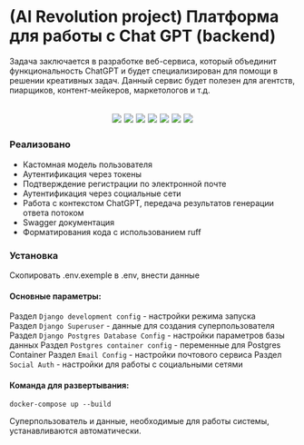 # (AI Revolution project) Платформа для работы с Chat GPT (backend)

Задача заключается в разработке веб-сервиса, который объединит функциональность ChatGPT и будет специализирован для помощи в решении креативных задач. Данный сервис будет полезен для агентств, пиарщиков, контент-мейкеров, маркетологов и т.д.

<h2 align="center">
<p align="center">
<img src="https://img.shields.io/badge/Django-4.2.6-green">
<img src="https://img.shields.io/badge/DRF-3.14-green">
<img src="https://img.shields.io/badge/drfyasg-1.21-green">
<img src="https://img.shields.io/badge/djoser-2.2-green">
<img src="https://img.shields.io/badge/openai-3.2-red">
<img src="https://img.shields.io/badge/gunicorn-21.2-blue">
<img src="https://img.shields.io/badge/docker-3.9-blue">
</p>
</h2>

### Реализовано

- Кастомная модель пользователя
- Аутентификация через токены
- Подтверждение регистрации по электронной почте
- Аутентификация через социальные сети
- Работа с контекстом ChatGPT, передача результатов генерации ответа потоком
- Swagger документация
- Форматирования кода с использованием ruff

### Установка
Скопировать .env.exemple в .env, внести данные

#### Основные параметры:<br>
Раздел `Django development config` - настройки режима запуска<br>
Раздел `Django Superuser` - данные для создания суперпользователя
Раздел `Django Postgres Database Config` - настройки параметров базы данных
Раздел `Postgres container config` - переменные для Postgres Container
Раздел `Email Config` - настройки почтового сервиса
Раздел `Social Auth` - настройки для работы с социальными сетями

#### Команда для развертывания:
```
docker-compose up --build
```
Суперпользователь и данные, необходимые для работы системы, устанавливаются автоматически.